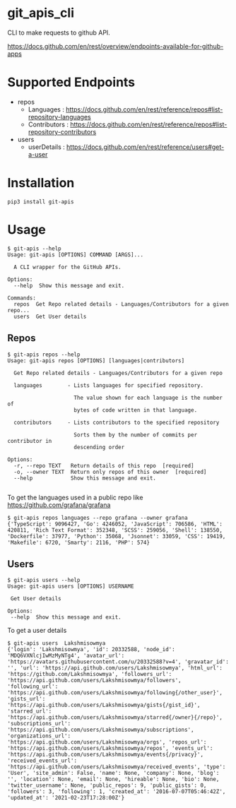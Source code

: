 # git_apis_cli

CLI to make requests to github API. 

https://docs.github.com/en/rest/overview/endpoints-available-for-github-apps

# Supported Endpoints

-  repos 
   - Languages : https://docs.github.com/en/rest/reference/repos#list-repository-languages
   - Contributors : https://docs.github.com/en/rest/reference/repos#list-repository-contributors
-  users
   - userDetails : https://docs.github.com/en/rest/reference/users#get-a-user

# Installation

```
pip3 install git-apis
```

# Usage

```
$ git-apis --help
Usage: git-apis [OPTIONS] COMMAND [ARGS]...

  A CLI wrapper for the GitHub APIs.

Options:
  --help  Show this message and exit.

Commands:
  repos  Get Repo related details - Languages/Contributors for a given repo...
  users  Get User details
```

## **Repos**
```
$ git-apis repos --help
Usage: git-apis repos [OPTIONS] [languages|contributors]

  Get Repo related details - Languages/Contributors for a given repo

  languages        - Lists languages for specified repository.

                     The value shown for each language is the number of
                     bytes of code written in that language.

  contributors     - Lists contributors to the specified repository

                     Sorts them by the number of commits per contributor in
                     descending order

Options:
  -r, --repo TEXT   Return details of this repo  [required]
  -o, --owner TEXT  Return only repos of this owner  [required]
  --help            Show this message and exit.
  
```  
To get the languages used in a public repo like https://github.com/grafana/grafana

```
$ git-apis repos languages --repo grafana --owner grafana
{'TypeScript': 9096427, 'Go': 4246052, 'JavaScript': 706586, 'HTML': 420811, 'Rich Text Format': 352348, 'SCSS': 259056, 'Shell': 138550, 'Dockerfile': 37977, 'Python': 35068, 'Jsonnet': 33059, 'CSS': 19419, 'Makefile': 6720, 'Smarty': 2116, 'PHP': 574}
 ```
 
 ## **Users**
 ```
$ git-apis users --help
Usage: git-apis users [OPTIONS] USERNAME

  Get User details

Options:
  --help  Show this message and exit.
 ```
 To get a user details
 
 ```
$ git-apis users  Lakshmisowmya
{'login': 'Lakshmisowmya', 'id': 20332588, 'node_id': 'MDQ6VXNlcjIwMzMyNTg4', 'avatar_url': 'https://avatars.githubusercontent.com/u/20332588?v=4', 'gravatar_id': '', 'url': 'https://api.github.com/users/Lakshmisowmya', 'html_url': 'https://github.com/Lakshmisowmya', 'followers_url': 'https://api.github.com/users/Lakshmisowmya/followers', 'following_url': 'https://api.github.com/users/Lakshmisowmya/following{/other_user}', 'gists_url': 'https://api.github.com/users/Lakshmisowmya/gists{/gist_id}', 'starred_url': 'https://api.github.com/users/Lakshmisowmya/starred{/owner}{/repo}', 'subscriptions_url': 'https://api.github.com/users/Lakshmisowmya/subscriptions', 'organizations_url': 'https://api.github.com/users/Lakshmisowmya/orgs', 'repos_url': 'https://api.github.com/users/Lakshmisowmya/repos', 'events_url': 'https://api.github.com/users/Lakshmisowmya/events{/privacy}', 'received_events_url': 'https://api.github.com/users/Lakshmisowmya/received_events', 'type': 'User', 'site_admin': False, 'name': None, 'company': None, 'blog': '', 'location': None, 'email': None, 'hireable': None, 'bio': None, 'twitter_username': None, 'public_repos': 9, 'public_gists': 0, 'followers': 3, 'following': 1, 'created_at': '2016-07-07T05:46:42Z', 'updated_at': '2021-02-23T17:28:00Z'}
